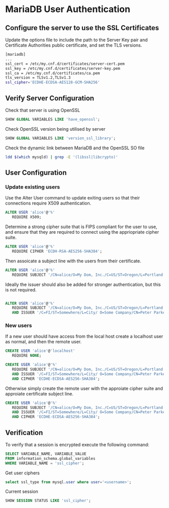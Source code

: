 # MariaDB User Authentication

## Configure the server to use the SSL Certificates
Update the options file to include the path to the Server Key pair and Certificate Authorities public certificate, and set the TLS versions.

```sh
[mariadb]
...
ssl_cert = /etc/my.cnf.d/certificates/server-cert.pem
ssl_key = /etc/my.cnf.d/certificates/server-key.pem
ssl_ca = /etc/my.cnf.d/certificates/ca.pem
tls_version = TLSv1.2,TLSv1.3
ssl_cipher='ECDHE-ECDSA-AES128-GCM-SHA256'
```

## Verify Server Configuration
Check that server is using OpenSSL
```sql
SHOW GLOBAL VARIABLES LIKE 'have_openssl';
```

Check OpenSSL version being utilised by server
```sql
SHOW GLOBAL VARIABLES LIKE 'version_ssl_library';
```

Check the dynamic link between MariaDB and the OpenSSL SO file
```sh
ldd $(which mysqld) | grep -E '(libssl|libcrypto)'
```


## User Configuration

### Update existing users
Use the Alter User command to update exiting users so that their connections require X509 authentication.
```sql
ALTER USER 'alice'@'%' 
   REQUIRE X509;
```
Determine a strong cipher suite that is FIPS compliant for the user to use, and ensure that they are required to connect using the appriopriate cipher suite.  

```sql
ALTER USER 'alice'@'%' 
   REQUIRE CIPHER 'ECDH-RSA-AES256-SHA384';
```
Then assoicate a subject line with the users from their certificate. 
```sql
ALTER USER 'alice'@'%' 
   REQUIRE SUBJECT '/CN=alice/O=My Dom, Inc./C=US/ST=Oregon/L=Portland';
```
Ideally the issuer should also be added for stronger authentication, but this is not required.
```sql

ALTER USER 'alice'@'%' 
   REQUIRE SUBJECT '/CN=alice/O=My Dom, Inc./C=US/ST=Oregon/L=Portland'
   AND ISSUER '/C=FI/ST=Somewhere/L=City/ O=Some Company/CN=Peter Parker/emailAddress=p.parker@marvel.com';
```

### New users
If a new user should have access from the local host create a localhost user as normal, and then the remote user.
```sql
CREATE USER 'alice'@'localhost' 
   REQUIRE NONE;

CREATE USER 'alice'@'%'
   REQUIRE SUBJECT '/CN=alice/O=My Dom, Inc./C=US/ST=Oregon/L=Portland'
   AND ISSUER '/C=FI/ST=Somewhere/L=City/ O=Some Company/CN=Peter Parker/emailAddress=p.parker@marvel.com'
   AND CIPHER 'ECDHE-ECDSA-AES256-SHA384';
```

Otherwise simply create the remote user with the approiate cipher suite and approiate certificate subject line.
```sql
CREATE USER 'alice'@'%'
   REQUIRE SUBJECT '/CN=alice/O=My Dom, Inc./C=US/ST=Oregon/L=Portland'
   AND ISSUER '/C=FI/ST=Somewhere/L=City/ O=Some Company/CN=Peter Parker/emailAddress=p.parker@marvel.com'
   AND CIPHER 'ECDHE-ECDSA-AES256-SHA384';
```

## Verification
To verify that a session is encrypted execute the following command:

```sql 
SELECT VARIABLE_NAME, VARIABLE_VALUE
FROM information_schema.global_variables
WHERE VARIABLE_NAME = 'ssl_cipher';
```

Get user ciphers
```sql
select ssl_type from mysql.user where user='<username>';
```


Current session
```sql
SHOW SESSION STATUS LIKE 'ssl_cipher';
```
